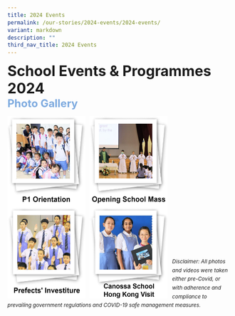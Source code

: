 ```yaml
---
title: 2024 Events
permalink: /our-stories/2024-events/2024-events/
variant: markdown
description: ""
third_nav_title: 2024 Events
---
```

<font size="6"><b>School Events &amp; Programmes 2024</b></font><br>
<font size="5" color="#7daadf"><b>Photo Gallery</b></font>


<center>

<p><a href="https://www.canossacatholicpri.moe.edu.sg/our-stories/2024-events/p1-orientation/"><img src="/images/Our%20Stories/2024/p1%20orientation%20cover%20photo.jpg" style="width:175px;height:205px;margin-right:10px;" align="left"></a></p>
		
	
<p><a href="https://www.canossacatholicpri.moe.edu.sg/our-stories/2024-events/opening-school-mass/"><img src="/images/Our%20Stories/2024/opening%20school%20mass%20cover%20photo.jpg" style="width:175px;height:205px;margin-right:10px;" align="left"></a></p>
	
	
<p><a href="https://www.canossacatholicpri.moe.edu.sg/our-stories/2024-events/prefects-investiture/"><img src="/images/Our%20Stories/2024/prefects%20investiture%20cover%20photo.jpg" style="width:175px;height:205px;margin-right:10px;" align="left"></a></p>
	
	
<br><br><br><br><br><br>
	
<p><a href="https://www.canossacatholicpri.moe.edu.sg/our-stories/2024-events/canossa-school-hong-kong-visit/"><img src="/images/Our%20Stories/2024/canossa%20school%20hong%20kong%20visit%20cover%20photo.jpg" style="width:175px;height:205px;margin-right:10px;" align="left"></a></p>

	
</center>


<br><br><br><br><br><br><br><br><br><br><br><br>
<sup><em>Disclaimer: All photos and videos were taken either pre-Covid, or with adherence and compliance to prevailing government regulations and COVID-19 safe management measures.</em></sup>